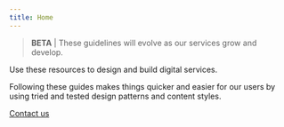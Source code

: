 ```yaml
---
title: Home
---
```


>**BETA** &#124; These guidelines will evolve as our services grow and develop.

Use these resources to design and build digital services.

Following these guides makes things quicker and easier for our users by using tried and tested design patterns and content styles.

[Contact us](mailto:web@leics.gov.uk)
